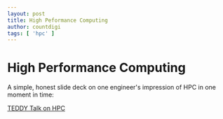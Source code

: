 ```yaml
---
layout: post
title: High Peformance Computing
author: countdigi
tags: [ 'hpc' ]
---
```


# High Performance Computing

A simple, honest slide deck on one engineer's impression of HPC in one moment in time:<br/>

[TEDDY Talk on HPC](https://countdigi.github.io/talk-teddy-hpc)

